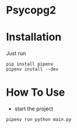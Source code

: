 # Psycopg2

# Installation

Just run
```shell script
pip install pipenv
pipenv install --dev
```
# How To Use

- start the project
```shell script
pipenv run python main.py
